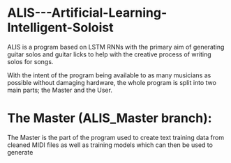 # ALIS---Artificial-Learning-Intelligent-Soloist

ALIS is a program based on LSTM RNNs with the primary aim of generating guitar solos and guitar licks to help with the creative process of writing solos for songs.

With the intent of the program being available to as many musicians as possible without damaging hardware, the whole program is split into two main parts; the Master and the User.

# The Master (ALIS_Master branch):

The Master is the part of the program used to create text training data from cleaned MIDI files as well as training models which can then be used to generate 
